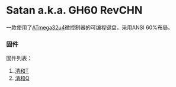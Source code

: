 # Satan a.k.a. GH60 RevCHN

一款使用了[ATmega32u4](http://www.microchip.com/wwwproducts/en/ATmega32u4)微控制器的可编程键盘，采用ANSI 60%布局。

### 固件


固件列表：

1. [清和T](seiwa-tmk/README.md)
1. [清和Q](seiwa-qmk/README.md)
